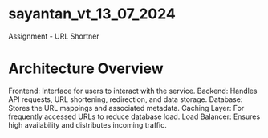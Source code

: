 # sayantan_vt_13_07_2024
Assignment - URL Shortner

# Architecture Overview
Frontend: Interface for users to interact with the service.
Backend: Handles API requests, URL shortening, redirection, and data storage.
Database: Stores the URL mappings and associated metadata.
Caching Layer: For frequently accessed URLs to reduce database load.
Load Balancer: Ensures high availability and distributes incoming traffic.
